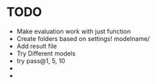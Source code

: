 # TODO
- Make evaluation work with just function
- Create folders based on settings! modelname/
- Add result file
- Try Different models
- try pass@1, 5, 10
- 
- 
